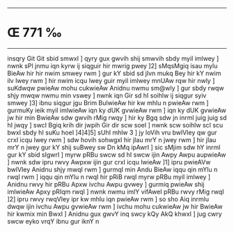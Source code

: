___
# Œ 771 ‰
---
insqry Git Git sbid smwxI ] qyry gux gwvih shij smwvih sbdy myil
imlwey ] nwnk sPl jnmu iqn kyrw ij siqguir hir mwrig pwey ]2]
sMqsMgiq isau mylu BieAw hir hir nwim smwey rwm ] gur kY sbid sd
jIvn mukq Bey hir kY nwim ilv lwey rwm ] hir nwim icqu lwey guir myil
imlwey mnUAw rqw hir nwly ] suKdwqw pwieAw mohu cukwieAw Anidnu nwmu
sm@wly ] gur sbdy rwqw shjy mwqw nwmu min vswey ] nwnk iqn Gir sd
hI soihlw ij siqgur syiv smwey ]3] ibnu siqgur jgu Brim BulwieAw hir
kw mhlu n pwieAw rwm ] gurmuKy ieik myil imlwieAw iqn ky dUK
gvwieAw rwm ] iqn ky dUK gvwieAw jw hir min BwieAw sdw gwvih rMig
rwqy ] hir ky Bgq sdw jn inrml juig juig sd hI jwqy ] swcI Bgiq
krih dir jwpih Gir dir scw soeI ] nwnk scw soihlw scI scu bwxI
sbdy hI suKu hoeI ]4]4]5] sUhI mhlw 3 ] jy loVih vru bwlVIey qw gur
crxI icqu lwey rwm ] sdw hovih sohwgxI hir jIau mrY n jwey rwm ] hir
jIau mrY n jwey gur kY shij suBwey sw Dn kMq ipAwrI ] sic sMjim sdw hY
inrml gur kY sbid sIgwrI ] myrw pRBu swcw sd hI swcw ijin Awpy Awpu
aupwieAw ] nwnk sdw ipru rwvy Awpxw ijin gur crxI icqu lwieAw ]1]
ipru pwieAVw bwlVIey Anidnu shjy mwqI rwm ] gurmqI min Andu BieAw
iqqu qin mYlu n rwqI rwm ] iqqu qin mYlu n rwqI hir pRiB rwqI myrw pRBu
myil imlwey ] Anidnu rwvy hir pRBu Apxw ivchu Awpu gvwey ] gurmiq
pwieAw shij imlwieAw Apxy pRIqm rwqI ] nwnk nwmu imlY vifAweI pRBu
rwvy rMig rwqI ]2] ipru rwvy rwqVIey ipr kw mhlu iqn pwieAw rwm ] so
sho Aiq inrmlu dwqw ijin ivchu Awpu gvwieAw rwm ] ivchu mohu
cukwieAw jw hir BwieAw hir kwmix min BwxI ] Anidnu gux gwvY inq
swcy kQy AkQ khwxI ] jug cwry swcw eyko vrqY ibnu gur iknY n
####
